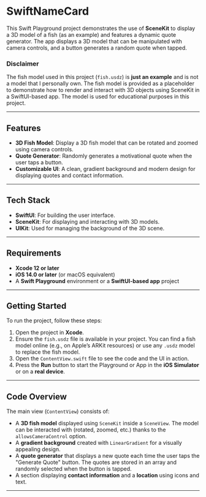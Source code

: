 # SwiftNameCard

This Swift Playground project demonstrates the use of **SceneKit** to display a 3D model of a fish (as an example) and features a dynamic quote generator. The app displays a 3D model that can be manipulated with camera controls, and a button generates a random quote when tapped.

### Disclaimer

The fish model used in this project (`fish.usdz`) is **just an example** and is not a model that I personally own. The fish model is provided as a placeholder to demonstrate how to render and interact with 3D objects using SceneKit in a SwiftUI-based app. The model is used for educational purposes in this project.

---

## Features

- **3D Fish Model**: Display a 3D fish model that can be rotated and zoomed using camera controls.
- **Quote Generator**: Randomly generates a motivational quote when the user taps a button.
- **Customizable UI**: A clean, gradient background and modern design for displaying quotes and contact information.

---

## Tech Stack

- **SwiftUI**: For building the user interface.
- **SceneKit**: For displaying and interacting with 3D models.
- **UIKit**: Used for managing the background of the 3D scene.

---

## Requirements

- **Xcode 12 or later**
- **iOS 14.0 or later** (or macOS equivalent)
- A **Swift Playground** environment or a **SwiftUI-based app** project

---

## Getting Started

To run the project, follow these steps:

1. Open the project in **Xcode**.
2. Ensure the `fish.usdz` file is available in your project. You can find a fish model online (e.g., on Apple’s ARKit resources) or use any `.usdz` model to replace the fish model.
3. Open the `ContentView.swift` file to see the code and the UI in action.
4. Press the **Run** button to start the Playground or App in the **iOS Simulator** or on a **real device**.

---

## Code Overview

The main view (`ContentView`) consists of:

- A **3D fish model** displayed using `SceneKit` inside a `SceneView`. The model can be interacted with (rotated, zoomed, etc.) thanks to the `allowsCameraControl` option.
- A **gradient background** created with `LinearGradient` for a visually appealing design.
- A **quote generator** that displays a new quote each time the user taps the "Generate Quote" button. The quotes are stored in an array and randomly selected when the button is tapped.
- A section displaying **contact information** and a **location** using icons and text.

---
